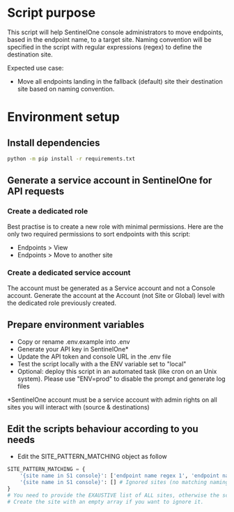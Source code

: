# Script purpose
This script will help SentinelOne console administrators to move endpoints, based in the endpoint name, to a target site.
Naming convention will be specified in the script with regular expressions (regex) to define the destination site.

Expected use case:
- Move all endpoints landing in the fallback (default) site their destination site based on naming convention.

# Environment setup
## Install dependencies
```bash
python -m pip install -r requirements.txt
```
## Generate a service account in SentinelOne for API requests
### Create a dedicated role
Best practise is to create a new role with minimal permissions.
Here are the only two required permissions to sort endpoints with this script:
- Endpoints > View
- Endpoints > Move to another site

### Create a dedicated service account
The account must be generated as a Service account and not a Console account.
Generate the account at the Account (not Site or Global) level with the dedicated role previously created.

## Prepare environment variables
- Copy or rename .env.example into .env
- Generate your API key in SentinelOne*
- Update the API token and console URL in the .env file
- Test the script locally with a the ENV variable set to "local"
- Optional: deploy this script in an automated task (like cron on an Unix system). Please use "ENV=prod" to disable the prompt and generate log files

*SentinelOne account must be a service account with admin rights on all sites you will interact with (source & destinations)

## Edit the scripts behaviour according to you needs
- Edit the SITE_PATTERN_MATCHING object as follow
```python
SITE_PATTERN_MATCHING = {
    '{site name in S1 console}': ['endpoint name regex 1', 'endpoint name regex 1'],
    '{site name in S1 console}': [] # Ignored sites (no matching naming convention)
}
# You need to provide the EXAUSTIVE list of ALL sites, otherwise the script will throw an error.
# Create the site with an empty array if you want to ignore it.
```
